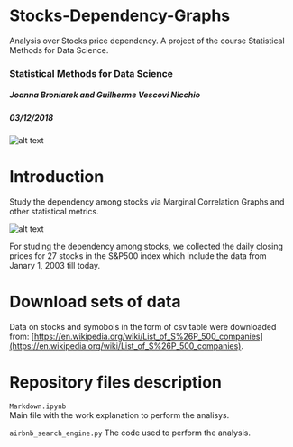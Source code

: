 # Stocks-Dependency-Graphs
Analysis over Stocks price dependency. A project of the course Statistical Methods for Data Science.

### Statistical Methods for Data Science
##### Joanna Broniarek and Guilherme Vescovi Nicchio
##### 03/12/2018

![alt text](https://i.postimg.cc/DfCZS88M/MW-GB819-stocks-20180116134819-ZH.jpg "Logo Title Text 1")

Introduction
======
Study the dependency among stocks via Marginal Correlation Graphs and other statistical metrics.

![alt text](https://i.postimg.cc/0QYSgxnq/graphs.png)

For studing the dependency among stocks, we collected the daily closing prices for 27 stocks in the S&P500 index which include the data from Janary 1, 2003 till today.

Download sets of data
======
Data on stocks and symobols in the form of csv table were downloaded from: [https://en.wikipedia.org/wiki/List_of_S%26P_500_companies](https://en.wikipedia.org/wiki/List_of_S%26P_500_companies).

Repository files description
======
`Markdown.ipynb`	
Main file with the work explanation to perform the analisys.

`airbnb_search_engine.py`
The code used to perform the analysis.
